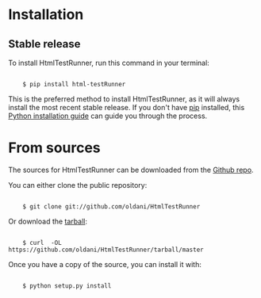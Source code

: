 # Installation


## Stable release


To install HtmlTestRunner, run this command in your terminal:

```batch

    $ pip install html-testRunner
```

This is the preferred method to install HtmlTestRunner, as it will always install the most recent stable release. If you don't have [pip](https://pip.pypa.io) installed, this [Python installation guide](http://docs.python-guide.org/en/latest/starting/installation/) can guide
you through the process.


# From sources

The sources for HtmlTestRunner can be downloaded from the [Github repo](https://github.com/oldani/HtmlTestRunner).

You can either clone the public repository:

```batch

    $ git clone git://github.com/oldani/HtmlTestRunner
```

Or download the [tarball](https://github.com/oldani/HtmlTestRunner/tarball/master):

```batch

    $ curl  -OL https://github.com/oldani/HtmlTestRunner/tarball/master
```

Once you have a copy of the source, you can install it with:

```batch

    $ python setup.py install
```
